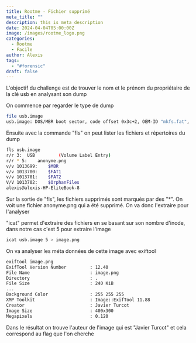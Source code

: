 ```yaml
---
title: Rootme - Fichier supprimé
meta_title: ""
description: this is meta description
date: 2024-04-04T05:00:00Z
image: /images/rootme_logo.png
categories:
  - Rootme
  - Facile
author: Alexis
tags:
  - "#forensic"
draft: false
---
```

L'objectif du challenge est de trouver le nom et le prénom du propriétaire de la clé usb en analysant son dump

On commence par regarder le type de dump
``` bash
file usb.image 
usb.image: DOS/MBR boot sector, code offset 0x3c+2, OEM-ID "mkfs.fat", sectors/cluster 4, reserved sectors 4, root entries 512, sectors 63488 (volumes <=32 MB), Media descriptor 0xf8, sectors/FAT 64, sectors/track 62, heads 124, hidden sectors 2048, reserved 0x1, serial number 0xc7ecde5b, label: "USB        ", FAT (16 bit)
```

Ensuite avec la commande "fls" on peut lister les fichiers et répertoires du dump
``` bash
fls usb.image 
r/r 3:	USB         (Volume Label Entry)
r/r * 5:	anonyme.png
v/v 1013699:	$MBR
v/v 1013700:	$FAT1
v/v 1013701:	$FAT2
V/V 1013702:	$OrphanFiles
alexis@alexis-HP-EliteBook-8
```

Sur la sortie de "fls", les fichiers supprimés sont marqués par des "\*". On voit une fichier anonyme.png qui a été supprimé. On va donc l'extraire pour l'analyser

"icat" permet d'extraire des fichiers en se basant sur son nombre d'inode, dans notre cas c'est 5 pour extraire l'image
``` bash
icat usb.image 5 > image.png
```

On va analyser les méta données de cette image avec exiftool
``` bash
exiftool image.png 
ExifTool Version Number         : 12.40
File Name                       : image.png
Directory                       : .
File Size                       : 240 KiB
...
Background Color                : 255 255 255
XMP Toolkit                     : Image::ExifTool 11.88
Creator                         : Javier Turcot
Image Size                      : 400x300
Megapixels                      : 0.120
```

Dans le résultat on trouve l'auteur de l'image qui est "Javier Turcot" et cela correspond au flag que l'on cherche